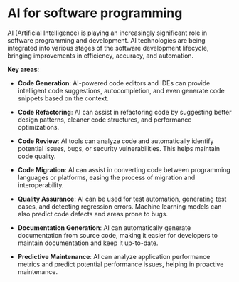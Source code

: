 # AI for software programming

AI (Artificial Intelligence) is playing an increasingly significant role in software programming and development. AI technologies are being integrated into various stages of the software development lifecycle, bringing improvements in efficiency, accuracy, and automation.

**Key areas**:

* **Code Generation**: AI-powered code editors and IDEs can provide intelligent code suggestions, autocompletion, and even generate code snippets based on the context.

* **Code Refactoring**: AI can assist in refactoring code by suggesting better design patterns, cleaner code structures, and performance optimizations.

* **Code Review**: AI tools can analyze code and automatically identify potential issues, bugs, or security vulnerabilities. This helps maintain code quality.

* **Code Migration**: AI can assist in converting code between programming languages or platforms, easing the process of migration and interoperability.

* **Quality Assurance**: AI can be used for test automation, generating test cases, and detecting regression errors. Machine learning models can also predict code defects and areas prone to bugs.

* **Documentation Generation**: AI can automatically generate documentation from source code, making it easier for developers to maintain documentation and keep it up-to-date.

* **Predictive Maintenance**: AI can analyze application performance metrics and predict potential performance issues, helping in proactive maintenance.

